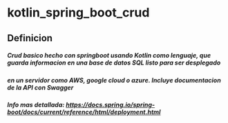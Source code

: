 # kotlin_spring_boot_crud

## Definicion

##### Crud basico hecho con springboot usando Kotlin como lenguaje, que guarda informacion en una base de datos SQL listo para ser desplegado 
##### en un servidor como AWS, google cloud o azure. Incluye documentacion de la API con Swagger

##### Info mas detallada: https://docs.spring.io/spring-boot/docs/current/reference/html/deployment.html



